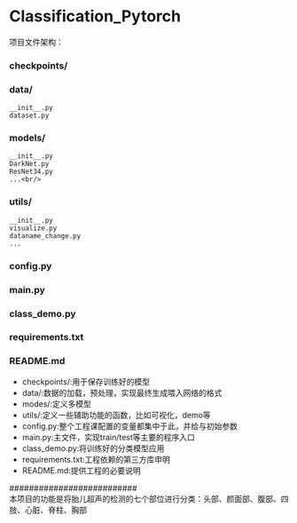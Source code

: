 # Classification_Pytorch


项目文件架构：<br/>
### checkpoints/<br/>
### data/<br/>
	__init__.py
	dataset.py
### models/<br/>
	__init__.py
	DarkNet.py
	ResNet34.py
	...<br/>
### utils/<br/>
	__init__.py
	visualize.py
	dataname_change.py
	...
### config.py<br/>
### main.py<br/>
### class_demo.py<br/>
### requirements.txt<br/>
### README.md<br/>



- checkpoints/:用于保存训练好的模型
- data/:数据的加载，预处理，实现最终生成喂入网络的格式
- modes/:定义多模型
- utils/:定义一些辅助功能的函数，比如可视化，demo等
- config.py:整个工程课配置的变量都集中于此，并给与初始参数
- main.py:主文件，实现train/test等主要的程序入口
- class_demo.py:将训练好的分类模型应用
- requirements.txt:工程依赖的第三方库申明
- README.md:提供工程的必要说明


##########################<br/>
本项目的功能是将胎儿超声的检测的七个部位进行分类：头部、颜面部、腹部、四肢、心脏、脊柱、胸部

